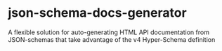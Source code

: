json-schema-docs-generator
==========================

A flexible solution for auto-generating HTML API documentation from JSON-schemas that take advantage of the v4 Hyper-Schema definition
